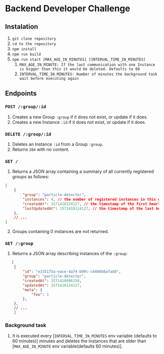 # Backend Developer Challenge

## Instalation
1. ```git clone repository```
2. ```cd to the repository```
3. ```npm install```
4. ```npm run build```
5. ```npm run start [MAX_AGE_IN_MINUTES] [INTERVAL_TIME_IN_MINUTES]```
   1. ```MAX_AGE_IN_MINUTE: If the last communication with one Instance is bigger than this it would be deleted. Defaults to 60```
   2. ```INTERVAL_TIME_IN_MINUTES: Number of minutes the background task wait before executing again```

## Endpoints

### ```POST /:group/:id```
  1. Creates a new Group ```:group``` if it does not exist, or update if it does.
  2. Creates a new Instance ```:id``` if it does not exist, or update if it does.

### ```DELETE /:group/:id```
1. Deletes an Instance ```:id``` from a Group ```:group```.
2. Returns ```204``` with no content.

### ```GET /```
1. Returns a JSON array containing a summary of all currently registered groups as follows:

```json
[
    {
        "group": "particle-detector",
        "instances": 4, // the number of registered instances in this group
        "createdAt": 1571418124127, // the timestamp of the first heartbeat registered in this group
        "lastUpdatedAt": 1571418124127, // the timestamp of the last heartbeat registerd in this group
    },
    // ...
]
```
2. Groups containing 0 instances are not returned.

### ```GET /:group```
1. Returns a JSON array describing instances of the ```:group```:
   
```json
   [
    {
        "id": "e335175a-eace-4a74-b99c-c6466b6afadd",
        "group": "particle-detector",
        "createdAt": 1571418096158,
        "updatedAt": 1571418124127,
        "meta": {
            "foo": 1
        },
    },
    // ...
    ]
```

### Background task
1. It is executed every [```INTERVAL_TIME_IN_MINUTES``` env variable (defaults to 60 minutes)] minutes and deletes the Instances that are older than [```MAX_AGE_IN_MINUTE``` env variable(defaults 60 minutes)].